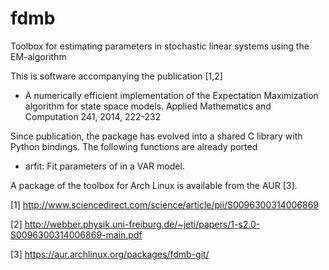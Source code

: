 # fdmb
Toolbox for estimating parameters in stochastic linear systems using the EM-algorithm

This is software accompanying the publication [1,2]
   
- A numerically efficient implementation of the Expectation Maximization algorithm for state space
models. Applied Mathematics and Computation 241, 2014, 222-232

Since publication, the package has evolved into a shared C library with Python bindings. The
following functions are already ported

- arfit: Fit parameters of in a VAR model.


A package of the toolbox for Arch Linux is available from the AUR [3].


[1] http://www.sciencedirect.com/science/article/pii/S0096300314006869

[2] http://webber.physik.uni-freiburg.de/~jeti/papers/1-s2.0-S0096300314006869-main.pdf

[3] https://aur.archlinux.org/packages/fdmb-git/
